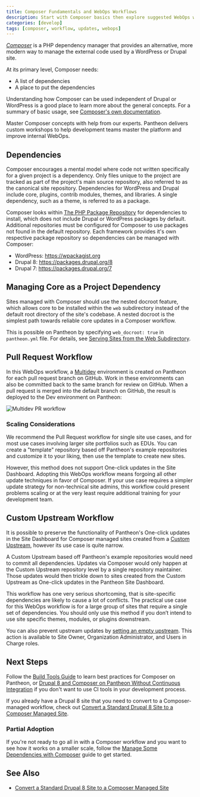 ```yaml
---
title: Composer Fundamentals and WebOps Workflows
description: Start with Composer basics then explore suggested WebOps workflows for WordPress and Drupal sites on Pantheon.
categories: [develop]
tags: [composer, workflow, updates, webops]
---
```


[<dfn id="composer">Composer</dfn>](https://getcomposer.org/doc/01-basic-usage.md) is a PHP dependency manager that provides an alternative, more modern way to manage the external code used by a WordPress or Drupal site.

At its primary level, Composer needs:

 - A list of dependencies
 - A place to put the dependencies

Understanding how Composer can be used independent of Drupal or WordPress is a good place to learn more about the general concepts. For a summary of basic usage, see [Composer's own documentation](https://getcomposer.org/doc/01-basic-usage.md).

<Enablement title="Automation Training" link="https://pantheon.io/agencies/learn-pantheon?docs" campaign="docs-webops">

Master Composer concepts with help from our experts. Pantheon delivers custom workshops to help development teams master the platform and improve internal WebOps.

</Enablement>

## Dependencies
Composer encourages a mental model where code not written specifically for a given project is a dependency. Only files unique to the project are tracked as part of the project's main source repository, also referred to as the canonical site repository. Dependencies for WordPress and Drupal include core, plugins, contrib modules, themes, and libraries. A single dependency, such as a theme, is referred to as a package.

Composer looks within [The PHP Package Repository](https://packagist.org/) for dependencies to install, which does not include Drupal or WordPress packages by default. Additional repositories must be configured for Composer to use packages not found in the default repository. Each framework provides it's own respective package repository so dependencies can be managed with Composer:

 - WordPress: <https://wpackagist.org>
 - Drupal 8: <https://packages.drupal.org/8>
 - Drupal 7: <https://packages.drupal.org/7>

## Managing Core as a Project Dependency
Sites managed with Composer should use the nested docroot feature, which allows core to be installed within the `web` subdirectory instead of the default root directory of the site's codebase. A nested docroot is the simplest path towards reliable core updates in a Composer workflow.

This is possible on Pantheon by specifying `web_docroot: true` in `pantheon.yml` file. For details, see [Serving Sites from the Web Subdirectory](/nested-docroot).

## Pull Request Workflow
In this WebOps workflow, a [Multidev](/multidev) environment is created on Pantheon for each pull request branch on GitHub. Work in these environments can also be committed back to the same branch for review on GitHub. When a pull request is merged into the default branch on GitHub, the result is deployed to the Dev environment on Pantheon:

![Multidev PR workflow](../images/pr-workflow/github-circle-pantheon.png)

### Scaling Considerations
We recommend the Pull Request workflow for single site use cases, and for most use cases involving larger site portfolios such as EDUs. You can create a "template" repository based off Pantheon's example repositories and customize it to your liking, then use the template to create new sites.

However, this method does not support One-click updates in the Site Dashboard. Adopting this WebOps workflow means forgoing all other update techniques in favor of Composer. If your use case requires a simpler update strategy for non-technical site admins, this workflow could present problems scaling or at the very least require additional training for your development team.

## Custom Upstream Workflow
It is possible to preserve the functionality of Pantheon's One-click updates in the Site Dashboard for Composer managed sites created from a [Custom Upstream](/custom-upstream), however its use case is quite narrow.

A Custom Upstream based off Pantheon's example repositories would need to commit all dependencies. Updates via Composer would only happen at the Custom Upstream repository level by a single repository maintainer. Those updates would then trickle down to sites created from the Custom Upstream as One-click updates in the Pantheon Site Dashboard.

This workflow has one very serious shortcoming, that is site-specific dependencies are likely to cause a lot of conflicts. The practical use case for this WebOps workflow is for a large group of sites that require a single set of dependencies. You should only use this method if you don’t intend to use site specific themes, modules, or plugins downstream.

You can also prevent upstream updates by [setting an empty upstream](/nested-docroot#disable-one-click-updates). This action is available to Site Owner, Organization Administrator, and Users in Charge roles.

## Next Steps
Follow the [Build Tools Guide](/guides/build-tools) to learn best practices for Composer on Pantheon, or [Drupal 8 and Composer on Pantheon Without Continuous Integration](/guides/drupal-8-composer-no-ci) if you don't want to use CI tools in your development process.

If you already have a Drupal 8 site that you need to convert to a Composer-managed workflow, check out [Convert a Standard Drupal 8 Site to a Composer Managed Site](/guides/composer-convert).

### Partial Adoption
If you're not ready to go all in with a Composer workflow and you want to see how it works on a smaller scale, follow the [Manage Some Dependencies with Composer](/guides/partial-composer) guide to get started.

<Partial file="notes/partial-composer-adoption-warning.md" />

## See Also

 - [Convert a Standard Drupal 8 Site to a Composer Managed Site](/guides/composer-convert)

